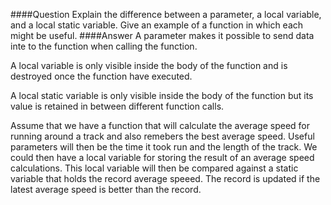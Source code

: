 ####Question
Explain the difference between a parameter, a local variable, and a local static variable. Give an example of a function in which each might be useful.
####Answer
A parameter makes it possible to send data inte to the function when calling the function.  

A local variable is only visible inside the body of the function and is destroyed once the function have executed.  

A local static variable is only visible inside the body of the function but its value is retained in between different function calls.  

Assume that we have a function that will calculate the average speed for running around a track and also remebers the best average speed. Useful parameters will then be the time it took run and the length of the track. We could then have a local variable for storing the result of an average speed calculations. This local variable will then be compared against a static variable that holds the record average speeed. The record is updated if the latest average speed is better than the record.
